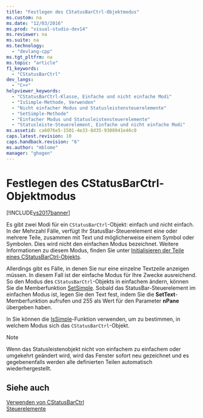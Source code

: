 ```yaml
---
title: "Festlegen des CStatusBarCtrl-Objektmodus"
ms.custom: na
ms.date: "12/03/2016"
ms.prod: "visual-studio-dev14"
ms.reviewer: na
ms.suite: na
ms.technology: 
  - "devlang-cpp"
ms.tgt_pltfrm: na
ms.topic: "article"
f1_keywords: 
  - "CStatusBarCtrl"
dev_langs: 
  - "C++"
helpviewer_keywords: 
  - "CStatusBarCtrl-Klasse, Einfache und nicht einfache Modi"
  - "IsSimple-Methode, Verwenden"
  - "Nicht einfacher Modus und Statusleistensteuerelemente"
  - "SetSimple-Methode"
  - "Einfacher Modus und Statusleistensteuerelemente"
  - "Statusleiste-Steuerelement, Einfache und nicht einfache Modi"
ms.assetid: ca6076e5-1501-4e33-8d35-9308941e46c0
caps.latest.revision: 10
caps.handback.revision: "6"
ms.author: "mblome"
manager: "ghogen"
---
```

# Festlegen des CStatusBarCtrl-Objektmodus
[!INCLUDE[vs2017banner](../assembler/inline/includes/vs2017banner.md)]

Es gibt zwei Modi für ein `CStatusBarCtrl`\-Objekt: einfach und nicht einfach.  In der Mehrzahl Fälle, verfügt Ihr StatusBar\-Steuerelement eine oder mehrere Teile, zusammen mit Text und möglicherweise einem Symbol oder Symbolen.  Dies wird nicht den einfachen Modus bezeichnet.  Weitere Informationen zu diesem Modus, finden Sie unter [Initialisieren der Teile eines CStatusBarCtrl\-Objekts](../mfc/initializing-the-parts-of-a-cstatusbarctrl-object.md).  
  
 Allerdings gibt es Fälle, in denen Sie nur eine einzelne Textzeile anzeigen müssen.  In diesem Fall ist der einfache Modus für Ihre Zwecke ausreichend.  So den Modus des `CStatusBarCtrl`\-Objekts in einfachem ändern, können Sie die Memberfunktion [SetSimple](../Topic/CStatusBarCtrl::SetSimple.md).  Sobald das StatusBar\-Steuerelement im einfachen Modus ist, legen Sie den Text fest, indem Sie die **SetText**\-Memberfunktion aufrufen und 255 als Wert für den Parameter **nPane** übergeben haben.  
  
 In Sie können die [IsSimple](../Topic/CStatusBarCtrl::IsSimple.md)\-Funktion verwenden, um zu bestimmen, in welchem Modus sich das `CStatusBarCtrl`\-Objekt.  
  
> [!NOTE]
>  Wenn das Statusleistenobjekt nicht von einfachem zu einfachem oder umgekehrt geändert wird, wird das Fenster sofort neu gezeichnet und es gegebenenfalls werden alle definierten Teilen automatisch wiederhergestellt.  
  
## Siehe auch  
 [Verwenden von CStatusBarCtrl](../mfc/using-cstatusbarctrl.md)   
 [Steuerelemente](../mfc/controls-mfc.md)